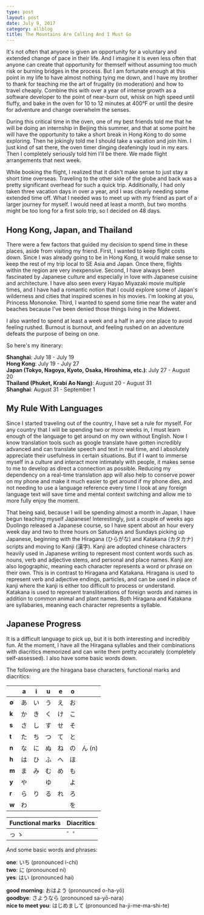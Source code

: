 ```yaml
---
type: post
layout: post
date: July 9, 2017
category: allblog
title: The Mountains Are Calling And I Must Go
---
```


It's not often that anyone is given an opportunity for a voluntary and extended change of pace in their life. And I imagine it is even less often that anyone can create that opportunity for themself without assuming too much risk or burning bridges in the process. But I am fortunate enough at this point in my life to have almost nothing tying me down, and I have my brother to thank for teaching me the art of frugality (in moderation) and how to travel cheaply. Combine this with over a year of intense growth as a software developer to the point of near-burn out, whisk on high speed until fluffy, and bake in the oven for 10 to 12 minutes at 400°F or until the desire for adventure and change overwhelm the senses.

During this critical time in the oven, one of my best friends told me that he will be doing an internship in Beijing this summer, and that at some point he will have the opportunity to take a short break in Hong Kong to do some exploring. Then he jokingly told me I should take a vacation and join him. I just kind of sat there, the oven timer dinging deafeningly loud in my ears. Then I completely seriously told him I'll be there. We made flight arrangements that next week.

While booking the flight, I realized that it didn't make sense to just stay a short time overseas. Traveling to the other side of the globe and back was a pretty significant overhead for such a quick trip. Additionally, I had only taken three vacation days in over a year, and I was clearly needing some extended time off. What I needed was to meet up with my friend as part of a larger journey for myself. I would need at least a month, but two months might be too long for a first solo trip, so I decided on 48 days.

## Hong Kong, Japan, and Thailand
There were a few factors that guided my decision to spend time in these places, aside from visiting my friend. First, I wanted to keep flight costs down. Since I was already going to be in Hong Kong, it would make sense to keep the rest of my trip local to SE Asia and Japan. Once there, flights within the region are very inexpensive. Second, I have always been fascinated by Japanese culture and especially in love with Japanese cuisine and architecture. I have also seen every Hayao Miyazaki movie multiple times, and I have had a romantic notion that I could explore some of Japan's wilderness and cities that inspired scenes in his movies. I'm looking at you, Princess Mononoke. Third, I wanted to spend some time near the water and beaches because I've been denied those things living in the Midwest. 

I also wanted to spend at least a week and a half in any one place to avoid feeling rushed. Burnout is burnout, and feeling rushed on an adventure defeats the purpose of being on one.

So here's my itinerary:

**Shanghai**: July 18 - July 19  
**Hong Kong**: July 19 - July 27  
**Japan (Tokyo, Nagoya, Kyoto, Osaka, Hiroshima, etc.)**: July 27 - August 20  
**Thailand (Phuket, Krabi Ao Nang)**: August 20 - August 31  
**Shanghai**: August 31 - September 1

## My Rule With Languages
Since I started traveling out of the country, I have set a rule for myself. For any country that I will be spending two or more weeks in, I must learn enough of the language to get around on my own without English. Now I know translation tools such as google translate have gotten incredibly advanced and can translate speech and text in real time, and I absolutely appreciate their usefulness in certain situations. But if I want to immerse myself in a culture and interact more intimately with people, it makes sense to me to develop as direct a connection as possible. Reducing my dependency on a real-time translation app will also help to conserve power on my phone and make it much easier to get around if my phone dies, and not needing to use a language reference every time I look at any foreign language text will save time and mental context switching and allow me to more fully enjoy the moment.

That being said, because I will be spending almost a month in Japan, I have begun teaching myself Japanese! Interestingly, just a couple of weeks ago Duolingo released a Japanese course, so I have spent about an hour every week day and two to three hours on Saturdays and Sundays picking up Japanese, beginning with the Hiragana (ひらがな) and Katakana (カタカナ) scripts and moving to Kanji (漢字). Kanji are adopted chinese characters heavily used in Japanese writing to represent most content words such as nouns, verb and adjective stems, and personal and place names. Kanji are also logographic, meaning each character represents a word or phrase on their own. This is in contrast to Hiragana and Katakana. Hiragana is used to represent verb and adjective endings, particles, and can be used in place of kanji where the kanji is either too difficult to process or understand. Katakana is used to represent transliterations of foreign words and names in addition to common animal and plant names. Both Hiragana and Katakana are syllabaries, meaning each character represents a syllable.

## Japanese Progress
It is a difficult language to pick up, but it is both interesting and incredibly fun. At the moment, I have all the Hiragana syllables and their combinations with diacritics memorized and can write them pretty accurately (completely self-assessed). I also have some basic words down.

The following are the hiragana base characters, functional marks and diacritics:

  |  |a |i |u |e |o| |
  |--|--|--|--|--|--|--|
  |**∅** |あ|い|う|え|お||
  |**k** |か|き|く|け|こ||
  |**s** |さ|し|す|せ|そ||
  |**t** |た|ち|つ|て|と||
  |**n** |な|に|ぬ|ね|の|ん (n)|
  |**h** |は|ひ|ふ|へ|ほ||
  |**m** |ま|み|む|め|も||
  |**y** |や|  |ゆ|  |よ||
  |**r** |ら|り|る|れ|ろ||
  |**w** |わ|  |  |  |を||

  |Functional marks|Diacritics|
  |--|--|
  |っ ゝ| ゛゜|

And some basic words and phrases:

**one**: いち (pronounced i-chi)  
**two**: に (pronounced ni)  
**yes**: はい (pronounced hai)

**good morning**: おはよう (pronounced o-ha-yō)  
**goodbye**: さようなら (pronounced sa-yō-nara)  
**nice to meet you**: はじめまして (pronounced ha-ji-me-ma-shi-te)

